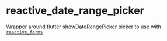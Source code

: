 # reactive_date_range_picker

Wrapper around flutter [showDateRangePicker](https://api.flutter.dev/flutter/material/showDateRangePicker.html) picker to use with [`reactive_forms`](https://pub.dev/packages/reactive_forms) 